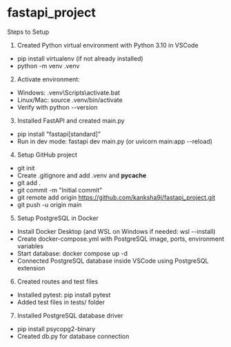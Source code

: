 # fastapi_project

Steps to Setup

1. Created Python virtual environment with Python 3.10 in VSCode
- pip install virtualenv (if not already installed)
- python -m venv .venv

2. Activate environment:

- Windows: .venv\Scripts\activate.bat
- Linux/Mac: source .venv/bin/activate
- Verify with python --version

3. Installed FastAPI and created main.py
- pip install "fastapi[standard]"
- Run in dev mode: fastapi dev main.py (or uvicorn main:app --reload)

4. Setup GitHub project

- git init
- Create .gitignore and add .venv and __pycache__
- git add .
- git commit -m "Initial commit"
- git remote add origin https://github.com/kanksha9j/fastapi_project.git
- git push -u origin main

5. Setup PostgreSQL in Docker
- Install Docker Desktop (and WSL on Windows if needed: wsl --install)
- Create docker-compose.yml with PostgreSQL image, ports, environment variables
- Start database: docker compose up -d
- Connected PostgreSQL database inside VSCode using PostgreSQL extension

6. Created routes and test files
- Installed pytest: pip install pytest
- Added test files in tests/ folder

7. Installed PostgreSQL database driver
- pip install psycopg2-binary
- Created db.py for database connection

